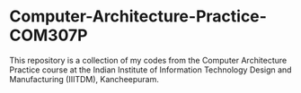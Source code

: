 ﻿# Computer-Architecture-Practice-COM307P
This repository is a collection of my codes from the Computer Architecture Practice course at the Indian Institute of Information Technology Design and Manufacturing (IIITDM), Kancheepuram.
